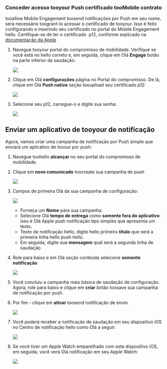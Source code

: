 ### <a name="grant-access-tooyour-push-certificate-toomobile-engagement"></a>Conceder acesso tooyour Push certificado tooMobile contrato
tooallow Mobile Engagement toosend notificações por Push em seu nome, será necessário toogrant-lo acessar o certificado de tooyour. Isso é feito configurando e inserindo seu certificado no portal do Mobile Engagement hello. Certifique-se de ter o certificado .p12, conforme explicado na [documentação da Apple](https://developer.apple.com/library/prerelease/ios/documentation/IDEs/Conceptual/AppDistributionGuide/AddingCapabilities/AddingCapabilities.html#//apple_ref/doc/uid/TP40012582-CH26-SW6)

1. Navegue tooyour portal do compromisso de mobilidade. Verifique se você está no hello correto e, em seguida, clique em Olá **Engage** botão na parte inferior da saudação:
   
    ![](./media/mobile-engagement-ios-send-push/engage-button.png)
2. Clique em Olá **configurações** página no Portal do compromisso. De lá, clique em Olá **Push nativo** seção tooupload seu certificado p12:
   
    ![](./media/mobile-engagement-ios-send-push/engagement-portal.png)
3. Selecione seu p12, carregue-o e digite sua senha:
   
    ![](./media/mobile-engagement-ios-send-push/native-push-settings.png)

## <a id="send"></a>Enviar um aplicativo de tooyour de notificação
Agora, vamos criar uma campanha de notificação por Push simple que enviará um aplicativo de tooour por push:

1. Navegue toohello **alcançar** no seu portal do compromisso de mobilidade.
2. Clique em **novo comunicado** toocreate sua campanha de push
   
    ![](./media/mobile-engagement-ios-send-push/new-announcement.png)
3. Campos de primeira Olá da sua campanha de configuração:
   
    ![](./media/mobile-engagement-ios-send-push/campaign-first-params.png)
   
   * Forneça um **Nome** para sua campanha. 
   * Selecione Olá **tempo de entrega** como **somente fora do aplicativo**: isso é Olá Apple push notificação tipo simples que apresenta um texto.
   * Texto de notificação hello, digite hello primeiro **título** que será a primeira linha hello push hello.
   * Em seguida, digite sua **mensagem** qual será a segunda linha de saudação
4. Role para baixo e em Olá seção conteúda selecione **somente notificação**
   
    ![](./media/mobile-engagement-ios-send-push/campaign-content.png)
5. Você concluiu a campanha mais básica de saudação de configuração. Agora, role para baixo e clique em **criar** botão toosave sua campanha de notificação por push. 
6. Por fim - clique em **ativar** toosend notificação de envio. 
   
    ![](./media/mobile-engagement-ios-send-push/campaign-activate.png)
7. Você poderá receber a notificação de saudação em seu dispositivo iOS no Centro de notificação hello como Olá a seguir:
   
    ![](./media/mobile-engagement-ios-send-push/iphone-notification.png)
8. Se você tiver um Apple Watch emparelhado com este dispositivo iOS, em seguida, você verá Olá notificação em seu Apple Watch:
   
    ![](./media/mobile-engagement-ios-send-push/apple-watch.png)

